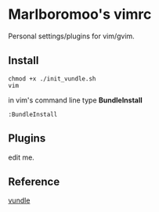 # Marlboromoo's vimrc
Personal settings/plugins for vim/gvim.

## Install
```
chmod +x ./init_vundle.sh
vim
```
in vim's command line type **BundleInstall**
```
:BundleInstall
```

## Plugins
edit me.

## Reference
[vundle](https://github.com/gmarik/vundle/blob/master/README.md)

